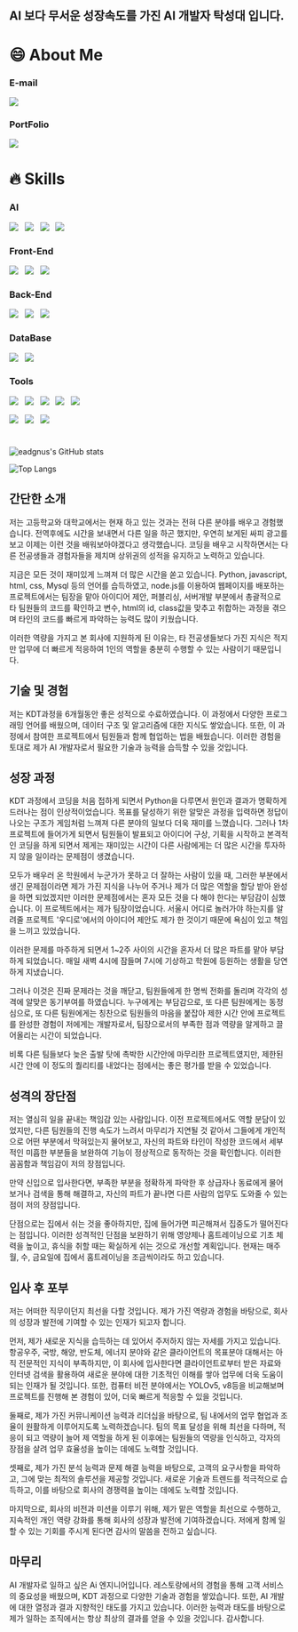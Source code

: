 ## AI 보다 무서운 성장속도를 가진 AI 개발자 탁성대 입니다.

# 😄 About Me

### E-mail
<p>
  <a href="mailto:de_crystal@naver.com" target="_blank">
    <img src="https://img.shields.io/badge/de_crystal@naver.com-red?style=for-the-badge&logo=gmail&logoColor=white"/>
  </a>
</p>

### PortFolio
<p>
  <a href="https://morning-collarbone-330.notion.site/67674077d0674768b38445ddbf3883d1" target="_blank">
    <img src="https://img.shields.io/badge/PortFolio-6DB33F?style=for-the-badge&logo=notion&logoColor=black"/>
  </a>
</p>


# 🔥 Skills

### AI
<p>
  <img src="https://img.shields.io/badge/PyTorch-EE4C2C?style=flat&logo=pytorch&logoColor=white"/>&nbsp;&nbsp;
  <img src="https://img.shields.io/badge/Scikit Learn-F7931E?style=flat&logo=scikitlearn&logoColor=white"/>&nbsp;&nbsp;
  <img src="https://img.shields.io/badge/OpenCV-5C3EE8?style=flat&logo=opencv&logoColor=white"/>&nbsp;&nbsp;
  <img src="https://img.shields.io/badge/YOLO-00FFFF?style=flat&logo=yolo&logoColor=white"/>
</p>


### Front-End
<p>
  <img src="https://img.shields.io/badge/HTML5-E34F26?style=flat&logo=html5&logoColor=white"/>&nbsp;&nbsp;
    <img src="https://img.shields.io/badge/CSS3-1572B6?style=flat&logo=css3&logoColor=white"/>&nbsp;&nbsp;
  <img src="https://img.shields.io/badge/JavaScript-gray?style=flat&logo=JavaScript&logoColor=F7DF1E"/>&nbsp;&nbsp;
</p>

### Back-End
<p>
  <img src="https://img.shields.io/badge/Flask-6DB33F?style=flat&logo=Flask&logoColor=white"/>&nbsp;&nbsp;
    <img src="https://img.shields.io/badge/Node.js-c2c5c5?style=flat&logo=Node.js&logoColor=339933"/>&nbsp;&nbsp;
  <img src="https://img.shields.io/badge/FastAPI-009688?style=flat&logo=fastapi&logoColor=4479A1"/>&nbsp;&nbsp;
    
</p>

### DataBase
<p>
    <img src="https://img.shields.io/badge/MySQL-f1d8d9?style=flat&logo=MySQL&logoColor=4479A1"/>&nbsp;&nbsp;
    <img src="https://img.shields.io/badge/MongoDB-47A248?style=flat&logo=MongoDB&logoColor=white"/>
</p>

### Tools
<p>
  <img src="https://img.shields.io/badge/Notion-b4f5bd?style=flat&logo=Notion&logoColor=black"/>&nbsp;&nbsp;
    <img src="https://img.shields.io/badge/GitHub-gray?style=flat&logo=GitHub&logoColor=black"/>&nbsp;&nbsp;
  <img src="https://img.shields.io/badge/Git-blue?style=flat&logo=Git&logoColor=F05032"/>&nbsp;&nbsp;
    <img src="https://img.shields.io/badge/Slack-4A154B?style=flat&logo=Slack&logoColor=white"/>&nbsp;&nbsp;
  <img src="https://img.shields.io/badge/Discord-5865F2?style=flat&logo=Discord&logoColor=white"/>
</p>

<p>
  <img src="https://img.shields.io/badge/pyCharm-000000?style=flat&logo=pycharm&logoColor=white"/>&nbsp;&nbsp;
  <img src="https://img.shields.io/badge/jupyter-F37626?style=flat&logo=jupyter&logoColor=white"/>&nbsp;&nbsp;
  <img src="https://img.shields.io/badge/VScode-007ACC?style=flat&logo=visualstudiocode&logoColor=white"/>&nbsp;&nbsp;
</p>

#



![eadgnus's GitHub stats](https://github-readme-stats.vercel.app/api?username=eadgnus&show_icons=true&theme=radical)


![Top Langs](https://github-readme-stats.vercel.app/api/top-langs/?username=eadgnus&layout=compact&theme=tokyonight)


## 간단한 소개
저는 고등학교와 대학교에서는 현재 하고 있는 것과는 전혀 다른 분야를 배우고 경험했습니다. 전역후에도 시간을 보내면서 다른 일을 하곤 했지만, 우연히 보게된 싸피 광고를 보고 이제는 이런 것을 배워보아야겠다고 생각했습니다. 코딩을 배우고 시작하면서는 다른 전공생들과 경험자들을 제치며 상위권의 성적을 유지하고 노력하고 있습니다. 

지금은 모든 것이 재미있게 느껴져 더 많은 시간을 쏟고 있습니다. Python, javascript, html, css, Mysql 등의 언어를 습득하였고, node.js를 이용하여 웹페이지를 배포하는 프로젝트에서는 팀장을 맡아 아이디어 제안, 퍼블리싱, 서버개발 부분에서 총괄적으로 타 팀원들의 코드를 확인하고 변수, html의 id, class값을 맞추고 취합하는 과정을 겪으며 타인의 코드를 빠르게 파악하는 능력도 많이 키웠습니다. 

이러한 역량을 가지고 본 회사에 지원하게 된 이유는, 타 전공생들보다 가진 지식은 적지만 업무에 더 빠르게 적응하여 1인의 역할을 충분히 수행할 수 있는 사람이기 때문입니다.

## 기술 및 경험

저는 KDT과정을 6개월동안 좋은 성적으로 수료하였습니다. 이 과정에서 다양한 프로그래밍 언어를 배웠으며, 데이터 구조 및 알고리즘에 대한 지식도 쌓았습니다. 또한, 이 과정에서 참여한 프로젝트에서 팀원들과 함께 협업하는 법을 배웠습니다. 이러한 경험을 토대로 제가 AI 개발자로서 필요한 기술과 능력을 습득할 수 있을 것입니다.

## 성장 과정
KDT 과정에서 코딩을 처음 접하게 되면서 Python을 다루면서 원인과 결과가 명확하게 드러나는 점이 인상적이었습니다. 
목표를 달성하기 위한 알맞은 과정을 입력하면 정답이 나오는 구조가 게임처럼 느껴져 다른 분야의 일보다 더욱 재미를 느꼈습니다. 그러나 1차 프로젝트에 들어가게 되면서 팀원들이 발표되고 아이디어 구상, 기획을 시작하고 본격적인 코딩을 하게 되면서 제게는 재미있는 시간이 다른 사람에게는 더 많은 시간을 투자하지 않을 일이라는 문제점이 생겼습니다. 

모두가 배우러 온 학원에서 누군가가 못하고 더 잘하는 사람이 있을 때, 그러한 부분에서 생긴 문제점이라면 제가 가진 지식을 나누어 주거나 제가 더 많은 역할을 할당 받아 완성을 하면 되었겠지만 이러한 문제점에서는 혼자 모든 것을 다 해야 한다는 부담감이 심했습니다.
이 프로젝트에서는 제가 팀장이었습니다. 서울시 어디로 놀러가야 하는지를 알려줄 프로젝트 '우디로'에서의 아이디어 제안도 제가 한 것이기 때문에 욕심이 있고 책임을 느끼고 있었습니다. 

이러한 문제를 마주하게 되면서 1~2주 사이의 시간을 혼자서 더 많은 파트를 맡아 부담하게 되었습니다. 매일 새벽 4시에 잠들며 7시에 기상하고 학원에 등원하는 생활을 당연하게 지냈습니다. 

그러나 이것은 진짜 문제라는 것을 깨닫고, 팀원들에게 한 명씩 전화를 돌리며 각각의 성격에 알맞은 동기부여를 하였습니다. 
누구에게는 부담감으로, 또 다른 팀원에게는 동정심으로, 또 다른 팀원에게는 칭찬으로 팀원들의 마음을 붙잡아 제한 시간 안에 프로젝트를 완성한 경험이 저에게는 개발자로서, 팀장으로서의 부족한 점과 역량을 알게하고 끌어올리는 시간이 되었습니다. 

비록 다른 팀들보다 늦은 출발 탓에 촉박한 시간안에 마무리한 프로젝트였지만, 제한된 시간 안에 이 정도의 퀄리티를 내었다는 점에서는 좋은 평가를 받을 수 있었습니다.

## 성격의 장단점

저는 열심히 일을 끝내는 책임감 있는 사람입니다. 이전 프로젝트에서도 역할 분담이 있었지만, 다른 팀원들의 진행 속도가 느려서 마무리가 지연될 것 같아서 그들에게 개인적으로 어떤 부분에서 막혀있는지 물어보고, 자신의 파트와 타인이 작성한 코드에서 세부적인 미흡한 부분들을 보완하여 기능이 정상적으로 동작하는 것을 확인합니다. 이러한 꼼꼼함과 책임감이 저의 장점입니다. 

만약 신입으로 입사한다면, 부족한 부분을 정확하게 파악한 후 상급자나 동료에게 물어보거나 검색을 통해 해결하고, 자신의 파트가 끝나면 다른 사람의 업무도 도와줄 수 있는 점이 저의 장점입니다. 

단점으로는 집에서 쉬는 것을 좋아하지만, 집에 들어가면 피곤해져서 집중도가 떨어진다는 점입니다. 이러한 성격적인 단점을 보완하기 위해 영양제나 홈트레이닝으로 기초 체력을 높이고, 휴식을 취할 때는 확실하게 쉬는 것으로 개선할 계획입니다. 현재는 매주 월, 수, 금요일에 집에서 홈트레이닝을 조금씩이라도 하고 있습니다.

## 입사 후 포부

저는 어떠한 직무이던지 최선을 다할 것입니다. 제가 가진 역량과 경험을 바탕으로, 회사의 성장과 발전에 기여할 수 있는 인재가 되고자 합니다. 

먼저, 제가 새로운 지식을 습득하는 데 있어서 주저하지 않는 자세를 가지고 있습니다. 항공우주, 국방, 해양, 반도체, 에너지 분야와 같은 클라이언트의 목표분야 대해서는 아직 전문적인 지식이 부족하지만, 이 회사에 입사한다면 클라이언트로부터 받은 자료와 인터넷 검색을 활용하여 새로운 분야에 대한 기초적인 이해를 쌓아 업무에 더욱 도움이 되는 인재가 될 것입니다. 또한, 컴퓨터 비전 분야에서는 YOLOv5, v8등을 비교해보며 프로젝트를 진행해 본 경험이 있어, 더욱 빠르게 적응할 수 있을 것입니다.

둘째로, 제가 가진 커뮤니케이션 능력과 리더십을 바탕으로, 팀 내에서의 업무 협업과 조율이 원활하게 이루어지도록 노력하겠습니다. 팀의 목표 달성을 위해 최선을 다하며, 적응이 되고 역량이 늘어 제 역할을 하게 된 이후에는 팀원들의 역량을 인식하고, 각자의 장점을 살려 업무 효율성을 높이는 데에도 노력할 것입니다.

셋째로, 제가 가진 분석 능력과 문제 해결 능력을 바탕으로, 고객의 요구사항을 파악하고, 그에 맞는 최적의 솔루션을 제공할 것입니다. 새로운 기술과 트렌드를 적극적으로 습득하고, 이를 바탕으로 회사의 경쟁력을 높이는 데에도 노력할 것입니다.

마지막으로, 회사의 비전과 미션을 이루기 위해, 제가 맡은 역할을 최선으로 수행하고, 지속적인 개인 역량 강화를 통해 회사의 성장과 발전에 기여하겠습니다. 저에게 함께 일할 수 있는 기회를 주시게 된다면 감사의 말씀을 전하고 싶습니다.

## 마무리

AI 개발자로 일하고 싶은 Ai 엔지니어입니다. 레스토랑에서의 경험을 통해 고객 서비스의 중요성을 배웠으며, KDT 과정으로 다양한 기술과 경험을 쌓았습니다. 또한, AI 개발에 대한 열정과 결과 지향적인 태도를 가지고 있습니다. 이러한 능력과 태도를 바탕으로 제가 일하는 조직에서는 항상 최상의 결과를 얻을 수 있을 것입니다. 감사합니다.

